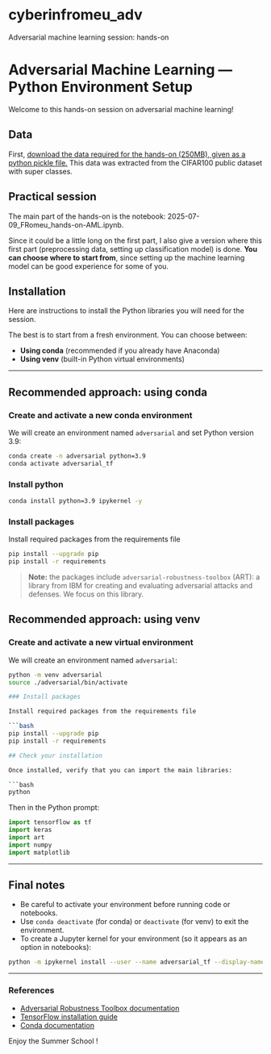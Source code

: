 # cyberinfromeu_adv
Adversarial machine learning session: hands-on

# Adversarial Machine Learning — Python Environment Setup

Welcome to this hands-on session on adversarial machine learning!

## Data
First, [download the data required for the hands-on (250MB), given as a python pickle file.](https://insatoulousefr-my.sharepoint.com/:u:/g/personal/leleux_insa-toulouse_fr/EUCHgBl7cztNj6gTlg0C6kcBhhoAzGckWTlxdqasQdjgNw?e=R7xfWU)
This data was extracted from the CIFAR100 public dataset with super classes.

## Practical session
The main part of the hands-on is the notebook: 2025-07-09_FRomeu_hands-on-AML.ipynb.

Since it could be a little long on the first part, I also give a version where this first part (preprocessing data, setting up classification model) is done.
**You can choose where to start from**, since setting up the machine learning model can be good experience for some of you.

## Installation
Here are instructions to install the Python libraries you will need for the session.

The best is to start from a fresh environment. You can choose between:

* **Using conda** (recommended if you already have Anaconda)
* **Using venv** (built-in Python virtual environments)

---

## Recommended approach: using conda

### Create and activate a new conda environment
We will create an environment named `adversarial` and set Python version 3.9:

```bash
conda create -n adversarial python=3.9
conda activate adversarial_tf
```

### Install python

```bash
conda install python=3.9 ipykernel -y
```

### Install packages

Install required packages from the requirements file

```bash
pip install --upgrade pip
pip install -r requirements
```

> **Note:** the packages include `adversarial-robustness-toolbox` (ART): a library from IBM for creating and evaluating adversarial attacks and defenses.
We focus on this library.

## Recommended approach: using venv

### Create and activate a new virtual environment
We will create an environment named `adversarial`:

```bash
python -m venv adversarial
source ./adversarial/bin/activate

### Install packages

Install required packages from the requirements file

```bash
pip install --upgrade pip
pip install -r requirements

## Check your installation

Once installed, verify that you can import the main libraries:

```bash
python
```

Then in the Python prompt:

```python
import tensorflow as tf
import keras
import art
import numpy
import matplotlib
```

---

## Final notes

* Be careful to activate your environment before running code or notebooks.
* Use `conda deactivate` (for conda) or `deactivate` (for venv) to exit the environment.
* To create a Jupyter kernel for your environment (so it appears as an option in notebooks):

```bash
python -m ipykernel install --user --name adversarial_tf --display-name "Python (adversarial)"
```

---

### References

* [Adversarial Robustness Toolbox documentation](https://adversarial-robustness-toolbox.readthedocs.io/en/latest/)
* [TensorFlow installation guide](https://www.tensorflow.org/install)
* [Conda documentation](https://docs.conda.io/projects/conda/en/latest/user-guide/tasks/manage-environments.html)

Enjoy the Summer School !
